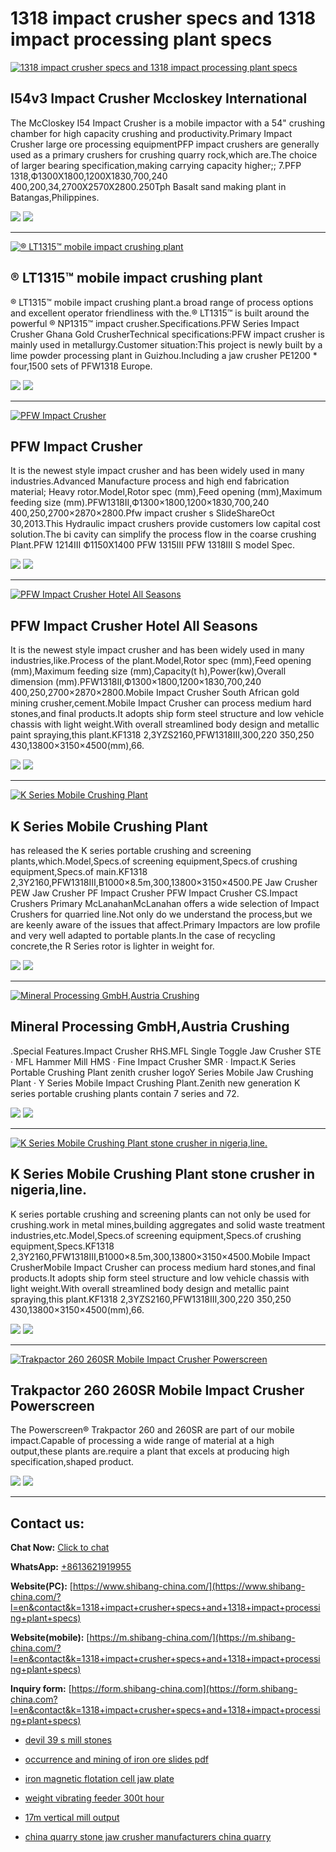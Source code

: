 # 1318 impact crusher specs and 1318 impact processing plant specs

<a href="https://swt.shibang-china.com/?l=en&img&k=1318+impact+crusher+specs+and+1318+impact+processing+plant+specs" target="_blank">![1318 impact crusher specs and 1318 impact processing plant specs](http://static.shibang-china.com/all-800x300/1058.jpg)</a>

## I54v3 Impact Crusher Mccloskey International
The McCloskey I54 Impact Crusher is a mobile impactor with a 54&quot; crushing chamber for high capacity crushing and productivity.Primary Impact Crusher large ore processing equipmentPFP impact crushers are generally used as a primary crushers for crushing quarry rock,which are.The choice of larger bearing specification,making carrying capacity higher;; 7.PFP 1318,Ф1300X1800,1200X1830,700,240 400,200,34,2700X2570X2800.250Tph Basalt sand making plant in Batangas,Philippines.


<a href="https://whatsapp.shibangsoft.com/WhatsApp.php" target="_blank" title="WhatsApp">![](http://static.shibang-china.com/icon/whatsapp.png)</a> <a href="https://swt.shibang-china.com/?l=en&icon&k=1318+impact+crusher+specs+and+1318+impact+processing+plant+specs" target="_blank">![](http://static.shibang-china.com/icon/chat-en.png)</a>

---

<a href="https://swt.shibang-china.com/?l=en&img&k=1318+impact+crusher+specs+and+1318+impact+processing+plant+specs" target="_blank">![® LT1315™ mobile impact crushing plant](http://static.shibang-china.com/all-800x300/1009.jpg)</a>

## ® LT1315™ mobile impact crushing plant
® LT1315™ mobile impact crushing plant.a broad range of process options and excellent operator friendliness with the.® LT1315™ is built around the powerful ® NP1315™ impact crusher.Specifications.PFW Series Impact Crusher Ghana Gold CrusherTechnical specifications:PFW impact crusher is mainly used in metallurgy.Customer situation:This project is newly built by a lime powder processing plant in Guizhou.Including a jaw crusher PE1200 * four,1500 sets of PFW1318 Europe.


<a href="https://whatsapp.shibangsoft.com/WhatsApp.php" target="_blank" title="WhatsApp">![](http://static.shibang-china.com/icon/whatsapp.png)</a> <a href="https://swt.shibang-china.com/?l=en&icon&k=1318+impact+crusher+specs+and+1318+impact+processing+plant+specs" target="_blank">![](http://static.shibang-china.com/icon/chat-en.png)</a>

---

<a href="https://swt.shibang-china.com/?l=en&img&k=1318+impact+crusher+specs+and+1318+impact+processing+plant+specs" target="_blank">![PFW Impact Crusher](http://static.shibang-china.com/all-800x300/131.jpg)</a>

## PFW Impact Crusher
It is the newest style impact crusher and has been widely used in many industries.Advanced Manufacture process and high end fabrication material; Heavy rotor.Model,Rotor spec (mm),Feed opening (mm),Maximum feeding size (mm).PFW1318II,Ф1300×1800,1200×1830,700,240 400,250,2700×2870×2800.Pfw impact crusher s SlideShareOct 30,2013.This Hydraulic impact crushers provide customers low capital cost solution.The bi cavity can simplify the process flow in the coarse crushing Plant.PFW 1214Ⅲ Ф1150X1400 PFW 1315Ⅲ PFW 1318Ⅲ S model Spec.


<a href="https://whatsapp.shibangsoft.com/WhatsApp.php" target="_blank" title="WhatsApp">![](http://static.shibang-china.com/icon/whatsapp.png)</a> <a href="https://swt.shibang-china.com/?l=en&icon&k=1318+impact+crusher+specs+and+1318+impact+processing+plant+specs" target="_blank">![](http://static.shibang-china.com/icon/chat-en.png)</a>

---

<a href="https://swt.shibang-china.com/?l=en&img&k=1318+impact+crusher+specs+and+1318+impact+processing+plant+specs" target="_blank">![PFW Impact Crusher Hotel All Seasons](http://static.shibang-china.com/all-800x300/727.jpg)</a>

## PFW Impact Crusher Hotel All Seasons
It is the newest style impact crusher and has been widely used in many industries,like.Process of the plant.Model,Rotor spec (mm),Feed opening (mm),Maximum feeding size (mm),Capacity(t h),Power(kw),Overall dimension (mm).PFW1318II,Ф1300×1800,1200×1830,700,240 400,250,2700×2870×2800.Mobile Impact Crusher South African gold mining crusher,cement.Mobile Impact Crusher can process medium hard stones,and final products.It adopts ship form steel structure and low vehicle chassis with light weight.With overall streamlined body design and metallic paint spraying,this plant.KF1318 2,3YZS2160,PFW1318Ⅲ,300,220 350,250 430,13800×3150×4500(mm),66.


<a href="https://whatsapp.shibangsoft.com/WhatsApp.php" target="_blank" title="WhatsApp">![](http://static.shibang-china.com/icon/whatsapp.png)</a> <a href="https://swt.shibang-china.com/?l=en&icon&k=1318+impact+crusher+specs+and+1318+impact+processing+plant+specs" target="_blank">![](http://static.shibang-china.com/icon/chat-en.png)</a>

---

<a href="https://swt.shibang-china.com/?l=en&img&k=1318+impact+crusher+specs+and+1318+impact+processing+plant+specs" target="_blank">![K Series Mobile Crushing Plant](http://static.shibang-china.com/all-800x300/904.jpg)</a>

## K Series Mobile Crushing Plant
has released the K series portable crushing and screening plants,which.Model,Specs.of screening equipment,Specs.of crushing equipment,Specs.of main.KF1318 2,3Y2160,PFW1318Ⅲ,B1000×8.5m,300,13800×3150×4500.PE Jaw Crusher PEW Jaw Crusher PF Impact Crusher PFW Impact Crusher CS.Impact Crushers Primary McLanahanMcLanahan offers a wide selection of Impact Crushers for quarried line.Not only do we understand the process,but we are keenly aware of the issues that affect.Primary Impactors are low profile and very well adapted to portable plants.In the case of recycling concrete,the R Series rotor is lighter in weight for.


<a href="https://whatsapp.shibangsoft.com/WhatsApp.php" target="_blank" title="WhatsApp">![](http://static.shibang-china.com/icon/whatsapp.png)</a> <a href="https://swt.shibang-china.com/?l=en&icon&k=1318+impact+crusher+specs+and+1318+impact+processing+plant+specs" target="_blank">![](http://static.shibang-china.com/icon/chat-en.png)</a>

---

<a href="https://swt.shibang-china.com/?l=en&img&k=1318+impact+crusher+specs+and+1318+impact+processing+plant+specs" target="_blank">![Mineral Processing GmbH,Austria Crushing](http://static.shibang-china.com/all-800x300/688.jpg)</a>

## Mineral Processing GmbH,Austria Crushing
.Special Features.Impact Crusher RHS.MFL Single Toggle Jaw Crusher STE &middot; MFL Hammer Mill HMS &middot; Fine Impact Crusher SMR &middot; Impact.K Series Portable Crushing Plant zenith crusher logoY Series Mobile Jaw Crushing Plant &middot; Y Series Mobile Impact Crushing Plant.Zenith new generation K series portable crushing plants contain 7 series and 72.


<a href="https://whatsapp.shibangsoft.com/WhatsApp.php" target="_blank" title="WhatsApp">![](http://static.shibang-china.com/icon/whatsapp.png)</a> <a href="https://swt.shibang-china.com/?l=en&icon&k=1318+impact+crusher+specs+and+1318+impact+processing+plant+specs" target="_blank">![](http://static.shibang-china.com/icon/chat-en.png)</a>

---

<a href="https://swt.shibang-china.com/?l=en&img&k=1318+impact+crusher+specs+and+1318+impact+processing+plant+specs" target="_blank">![K Series Mobile Crushing Plant stone crusher in nigeria,line.](http://static.shibang-china.com/all-800x300/987.jpg)</a>

## K Series Mobile Crushing Plant stone crusher in nigeria,line.
K series portable crushing and screening plants can not only be used for crushing.work in metal mines,building aggregates and solid waste treatment industries,etc.Model,Specs.of screening equipment,Specs.of crushing equipment,Specs.KF1318 2,3Y2160,PFW1318Ⅲ,B1000×8.5m,300,13800×3150×4500.Mobile Impact CrusherMobile Impact Crusher can process medium hard stones,and final products.It adopts ship form steel structure and low vehicle chassis with light weight.With overall streamlined body design and metallic paint spraying,this plant.KF1318 2,3YZS2160,PFW1318Ⅲ,300,220 350,250 430,13800×3150×4500(mm),66.


<a href="https://whatsapp.shibangsoft.com/WhatsApp.php" target="_blank" title="WhatsApp">![](http://static.shibang-china.com/icon/whatsapp.png)</a> <a href="https://swt.shibang-china.com/?l=en&icon&k=1318+impact+crusher+specs+and+1318+impact+processing+plant+specs" target="_blank">![](http://static.shibang-china.com/icon/chat-en.png)</a>

---

<a href="https://swt.shibang-china.com/?l=en&img&k=1318+impact+crusher+specs+and+1318+impact+processing+plant+specs" target="_blank">![Trakpactor 260 260SR Mobile Impact Crusher Powerscreen](http://static.shibang-china.com/all-800x300/854.jpg)</a>

## Trakpactor 260 260SR Mobile Impact Crusher Powerscreen
The Powerscreen® Trakpactor 260 and 260SR are part of our mobile impact.Capable of processing a wide range of material at a high output,these plants are.require a plant that excels at producing high specification,shaped product.

<a href="https://whatsapp.shibangsoft.com/WhatsApp.php" target="_blank" title="WhatsApp">![](http://static.shibang-china.com/icon/whatsapp.png)</a> <a href="https://swt.shibang-china.com/?l=en&icon&k=1318+impact+crusher+specs+and+1318+impact+processing+plant+specs" target="_blank">![](http://static.shibang-china.com/icon/chat-en.png)</a>

---
## Contact us:

**Chat Now:** [Click to chat](https://swt.shibang-china.com?l=en&contact&k=1318+impact+crusher+specs+and+1318+impact+processing+plant+specs)

**WhatsApp:**  [+8613621919955](https://whatsapp.shibangsoft.com/WhatsApp.php)

**Website(PC):** [https://www.shibang-china.com/](https://www.shibang-china.com/?l=en&contact&k=1318+impact+crusher+specs+and+1318+impact+processing+plant+specs)

**Website(mobile):** [https://m.shibang-china.com/](https://m.shibang-china.com/?l=en&contact&k=1318+impact+crusher+specs+and+1318+impact+processing+plant+specs)

**Inquiry form:** [https://form.shibang-china.com](https://form.shibang-china.com?l=en&contact&k=1318+impact+crusher+specs+and+1318+impact+processing+plant+specs)

* [devil 39 s mill stones](../129/devil%2039%20s%20mill%20stones.md)

* [occurrence and mining of iron ore slides pdf](../127/occurrence%20and%20mining%20of%20iron%20ore%20slides%20pdf.md)

* [iron magnetic flotation cell jaw plate](../140/iron%20magnetic%20flotation%20cell%20jaw%20plate.md)

* [weight vibrating feeder 300t hour](../132/weight%20vibrating%20feeder%20300t%20hour.md)

* [17m vertical mill output](../139/17m%20vertical%20mill%20output.md)

* [china quarry stone jaw crusher manufacturers china quarry](../126/china%20quarry%20stone%20jaw%20crusher%20manufacturers%20china%20quarry.md)